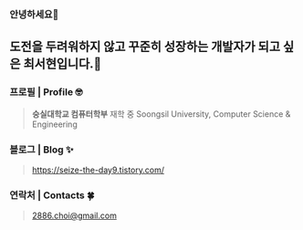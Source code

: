 ### 안녕하세요🙂
## 도전을 두려워하지 않고 꾸준히 성장하는 개발자가 되고 싶은 최서현입니다.🐥

### 프로필 | Profile 🤓
> **숭실대학교 컴퓨터학부** 재학 중
> Soongsil University, Computer Science & Engineering

### 블로그 | Blog ✨
> https://seize-the-day9.tistory.com/

### 연락처 | Contacts 🍀
> 2886.choi@gmail.com
